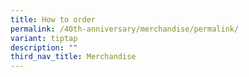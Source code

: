 ```yaml
---
title: How to order
permalink: /40th-anniversary/merchandise/permalink/
variant: tiptap
description: ""
third_nav_title: Merchandise
---
```

